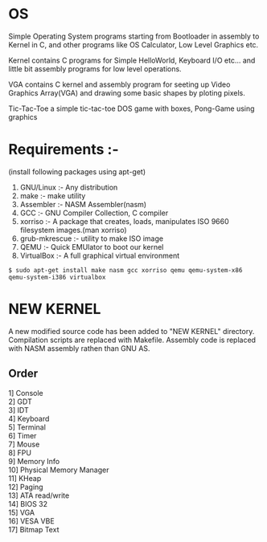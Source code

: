 # OS
Simple Operating System programs starting from Bootloader in assembly to Kernel in C, and other programs like OS Calculator, Low Level Graphics etc.

Kernel contains C programs for Simple HelloWorld, Keyboard I/O etc... and little bit assembly programs for low level operations.

VGA contains C kernel and assembly program for seeting up Video Graphics Array(VGA) and drawing some basic shapes by ploting pixels.

Tic-Tac-Toe a simple tic-tac-toe DOS game with boxes, Pong-Game using graphics


# Requirements :-

(install following packages using apt-get)<br/>
1) GNU/Linux :-  Any distribution<br/>
2) make :- make utility<br/>
3) Assembler :-  NASM Assembler(nasm)<br/>
4) GCC :-  GNU Compiler Collection, C compiler<br/>
5) xorriso :-  A package that creates, loads, manipulates ISO 9660 filesystem images.(man xorriso)<br/>
6) grub-mkrescue :- utility to make ISO image<br/>
7) QEMU :-  Quick EMUlator to boot our kernel<br/>
8) VirtualBox :- A full graphical virtual environment


```
$ sudo apt-get install make nasm gcc xorriso qemu qemu-system-x86 qemu-system-i386 virtualbox
```


# NEW KERNEL

A new modified source code has been added to "NEW KERNEL" directory.
Compilation scripts are replaced with Makefile.
Assembly code is replaced with NASM assembly rathen than GNU AS.

## Order

 1]  Console<br/>
 2]  GDT<br/>
 3]  IDT<br/>
 4]  Keyboard<br/>
 5]  Terminal<br/>
 6]  Timer<br/>
 7]  Mouse<br/>
 8]  FPU<br/>
 9]  Memory Info<br/>
10]  Physical Memory Manager<br/>
11]  KHeap<br/>
12]  Paging<br/>
13]  ATA read/write<br/>
14]  BIOS 32<br/>
15]  VGA<br/>
16]  VESA VBE<br/>
17]  Bitmap Text<br/>

